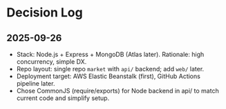 # Decision Log

## 2025-09-26
- Stack: Node.js + Express + MongoDB (Atlas later). Rationale: high concurrency, simple DX.
- Repo layout: single repo `market` with `api/` backend; add `web/` later.
- Deployment target: AWS Elastic Beanstalk (first), GitHub Actions pipeline later.
- Chose CommonJS (require/exports) for Node backend in api/ to match current code and simplify setup.

